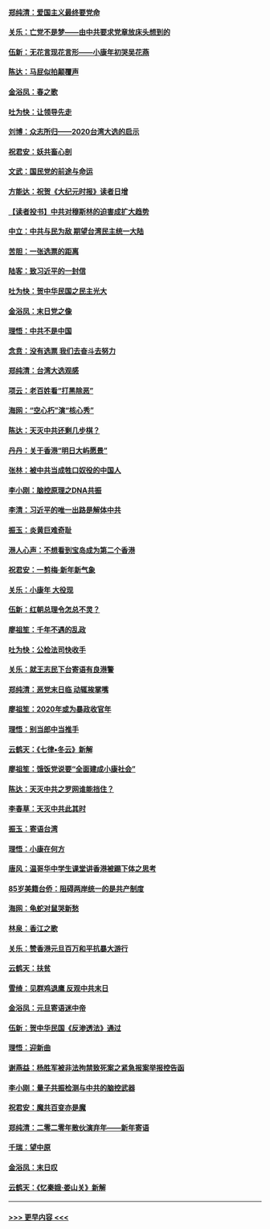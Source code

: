 #### [郑纯清：爱国主义最终要党命](../pages/nsc993/n11802197.md?t=01190911) 
#### [关乐：亡党不是梦——由中共要求党章放床头想到的](../pages/nsc993/n11802156.md?t=01190911) 
#### [伍新：无花言现花言形——小康年初哭吴花燕](../pages/nsc993/n11800044.md?t=01190911) 
#### [陈达：马屁似拍颠覆声](../pages/nsc993/n11800010.md?t=01190911) 
#### [金浴凤：春之歌](../pages/nsc993/n11797687.md?t=01190911) 
#### [吐为快：让领导先走](../pages/nsc993/n11797512.md?t=01190911) 
#### [刘博：众志所归——2020台湾大选的启示](../pages/nsc993/n11796878.md?t=01190911) 
#### [祝君安：妖共畜心剖](../pages/nsc993/n11794273.md?t=01190911) 
#### [文武：国民党的前途与命运](../pages/nsc993/n11794198.md?t=01190911) 
#### [方能达：祝贺《大纪元时报》读者日增](../pages/nsc993/n11793807.md?t=01190911) 
#### [【读者投书】中共对穆斯林的迫害成扩大趋势](../pages/nsc993/n11791371.md?t=01190911) 
#### [中立：中共与民为敌 期望台湾民主统一大陆](../pages/nsc993/n11790392.md?t=01190911) 
#### [苦胆：一张选票的距离](../pages/nsc993/n11788914.md?t=01190911) 
#### [陆客：致习近平的一封信](../pages/nsc993/n11788867.md?t=01190911) 
#### [吐为快：贺中华民国之民主光大](../pages/nsc993/n11788618.md?t=01190911) 
#### [金浴凤：末日党之像](../pages/nsc993/n11787475.md?t=01190911) 
#### [理悟：中共不是中国](../pages/nsc993/n11787463.md?t=01190911) 
#### [念贲：没有选票  我们去奋斗去努力](../pages/nsc993/n11787398.md?t=01190911) 
#### [郑纯清：台湾大选观感](../pages/nsc993/n11786210.md?t=01190911) 
#### [项云：老百姓看“打黑除恶”](../pages/nsc993/n11785398.md?t=01190911) 
#### [海网：“空心朽”演“核心秀”](../pages/nsc993/n11783874.md?t=01190911) 
#### [陈达：天灭中共还剩几步棋？](../pages/nsc993/n11783719.md?t=01190911) 
#### [丹丹：关于香港“明日大屿愿景”](../pages/nsc993/n11783273.md?t=01190911) 
#### [张林：被中共当成牲口奴役的中国人](../pages/nsc993/n11782397.md?t=01190911) 
#### [李小刚：脑控原理之DNA共振](../pages/nsc993/n11780962.md?t=01190911) 
#### [李清：习近平的唯一出路是解体中共](../pages/nsc993/n11780866.md?t=01190911) 
#### [振玉：炎黄巨难奇耻](../pages/nsc993/n11779632.md?t=01190911) 
#### [港人心声：不想看到宝岛成为第二个香港](../pages/nsc993/n11778817.md?t=01190911) 
#### [祝君安：一剪梅‧新年新气象](../pages/nsc993/n11776340.md?t=01190911) 
#### [关乐：小康年 大役现](../pages/nsc993/n11774213.md?t=01190911) 
#### [伍新：红朝总理令怎总不灵？](../pages/nsc993/n11770813.md?t=01190911) 
#### [廖祖笙：千年不遇的乱政](../pages/nsc993/n11770373.md?t=01190911) 
#### [吐为快：公检法司快收手](../pages/nsc993/n11770359.md?t=01190911) 
#### [关乐：就王志民下台寄语有良港警](../pages/nsc993/n11769903.md?t=01190911) 
#### [郑纯清：恶党末日临 动辄挨掌嘴](../pages/nsc993/n11769356.md?t=01190911) 
#### [廖祖笙：2020年或为暴政收官年](../pages/nsc993/n11768216.md?t=01190911) 
#### [理悟：别当郎中当推手](../pages/nsc993/n11768243.md?t=01190911) 
#### [云鹤天：《七律▪冬云》新解](../pages/nsc993/n11768204.md?t=01190911) 
#### [廖祖笙：饿饭党说要“全面建成小康社会”](../pages/nsc993/n11767482.md?t=01190911) 
#### [陈达：天灭中共之罗网谁能挡住？](../pages/nsc993/n11767465.md?t=01190911) 
#### [李春草：天灭中共此其时](../pages/nsc993/n11767452.md?t=01190911) 
#### [振玉：寄语台湾](../pages/nsc993/n11767432.md?t=01190911) 
#### [理悟：小康在何方](../pages/nsc993/n11767394.md?t=01190911) 
#### [唐风：温哥华中学生课堂讲香港被踢下体之思考](../pages/nsc993/n11766848.md?t=01190911) 
#### [85岁美籍台侨：阻碍两岸统一的是共产制度](../pages/nsc993/n11765043.md?t=01190911) 
#### [海网：龟蛇对鼠哭新愁](../pages/nsc993/n11764895.md?t=01190911) 
#### [林泉：香江之歌](../pages/nsc993/n11764415.md?t=01190911) 
#### [关乐：赞香港元旦百万和平抗暴大游行](../pages/nsc993/n11764382.md?t=01190911) 
#### [云鹤天：扶贫](../pages/nsc993/n11764245.md?t=01190911) 
#### [雪绮：见群鸡退鹰  反观中共末日](../pages/nsc993/n11762112.md?t=01190911) 
#### [金浴凤：元旦寄语迷中帝](../pages/nsc993/n11761788.md?t=01190911) 
#### [伍新：贺中华民国《反渗透法》通过](../pages/nsc993/n11761994.md?t=01190911) 
#### [理悟：迎新曲](../pages/nsc993/n11761152.md?t=01190911) 
#### [谢燕益：杨胜军被非法拘禁致死案之紧急报案举报控告函](../pages/nsc993/n11756134.md?t=01190911) 
#### [李小刚：量子共振检测与中共的脑控武器](../pages/nsc993/n11754518.md?t=01190911) 
#### [祝君安：魔共百变亦是魔](../pages/nsc993/n11754469.md?t=01190911) 
#### [郑纯清：二零二零年散伙演弃年——新年寄语](../pages/nsc993/n11754195.md?t=01190911) 
#### [千瑞：望中原](../pages/nsc993/n11754159.md?t=01190911) 
#### [金浴凤：末日叹](../pages/nsc993/n11752359.md?t=01190911) 
#### [云鹤天：《忆秦娥‧娄山关》新解](../pages/nsc993/n11752348.md?t=01190911) 

----
#### [ >>> 更早内容 <<< ](../indexes/nsc993-earlier.md)
